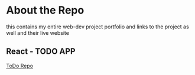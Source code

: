 # About the Repo
this contains my entire web-dev project portfolio and links to the project as well and their live website

## React - TODO APP
[ToDo Repo](https://github.com/Anastand/WEB-DEV-Learning/tree/main/Basics/react-todo)
